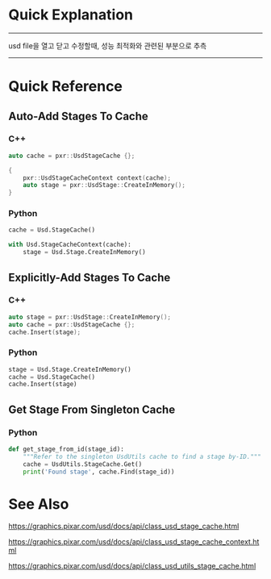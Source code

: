 # Quick Explanation
---

usd file을 열고 닫고 수정할때, 성능 최적화와 관련된 부분으로 추측

---

# Quick Reference
## Auto-Add Stages To Cache
### C++
```cpp
auto cache = pxr::UsdStageCache {};

{
    pxr::UsdStageCacheContext context(cache);
    auto stage = pxr::UsdStage::CreateInMemory();
}
```


### Python
```python
cache = Usd.StageCache()

with Usd.StageCacheContext(cache):
    stage = Usd.Stage.CreateInMemory()
```


## Explicitly-Add Stages To Cache
### C++
```cpp
auto stage = pxr::UsdStage::CreateInMemory();
auto cache = pxr::UsdStageCache {};
cache.Insert(stage);
```


### Python
```python
stage = Usd.Stage.CreateInMemory()
cache = Usd.StageCache()
cache.Insert(stage)
```


## Get Stage From Singleton Cache
### Python
```python
def get_stage_from_id(stage_id):
    """Refer to the singleton UsdUtils cache to find a stage by-ID."""
    cache = UsdUtils.StageCache.Get()
    print('Found stage', cache.Find(stage_id))
```


# See Also
https://graphics.pixar.com/usd/docs/api/class_usd_stage_cache.html

https://graphics.pixar.com/usd/docs/api/class_usd_stage_cache_context.html

https://graphics.pixar.com/usd/docs/api/class_usd_utils_stage_cache.html
